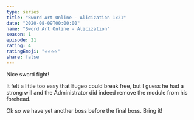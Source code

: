 ```yaml
---
type: series
title: "Sword Art Online - Alicization 1x21"
date: "2020-08-09T00:00:00"
name: "Sword Art Online - Alicization"
season: 1
episode: 21
rating: 4
ratingEmoji: "⭐️⭐️⭐️⭐️"
share: false
---
```


Nice sword fight!

It felt a little too easy that Eugeo could break free, but I guess he had a strong will and the Administrator did indeed remove the module from his forehead.

Ok so we have yet another boss before the final boss. Bring it!
